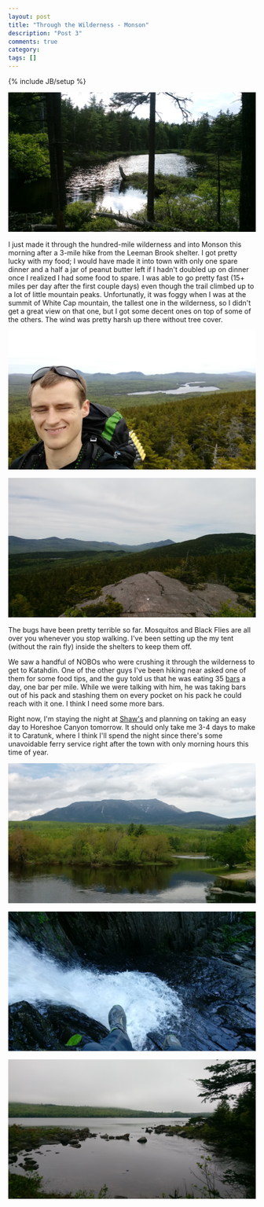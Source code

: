 ```yaml
---
layout: post
title: "Through the Wilderness - Monson"
description: "Post 3"
comments: true
category:
tags: []
---
```

{% include JB/setup %}

![alt text](https://raw.githubusercontent.com/SilensAngelusNex/silensangelusnex.github.com/master/_images/monson/north_pond.jpg "View of North Pond from the trail")

I just made it through the hundred-mile wilderness and into Monson this morning after a 3-mile hike from the Leeman Brook shelter. I got pretty lucky with my food; I would have made it into town with only one spare dinner and a half a jar of peanut butter left if I hadn't doubled up on dinner once I realized I had some food to spare. I was able to go pretty fast (15+ miles per day after the first couple days) even though the trail climbed up to a lot of little mountain peaks. Unfortunatly, it was foggy when I was at the summit of White Cap mountain, the tallest one in the wilderness, so I didn't get a great view on that one, but I got some decent ones on top of some of the others. The wind was pretty harsh up there without tree cover.

![alt text](https://raw.githubusercontent.com/SilensAngelusNex/silensangelusnex.github.com/master/_images/monson/fourth_selfie.jpg "Fourth Mountain")

![alt text](https://raw.githubusercontent.com/SilensAngelusNex/silensangelusnex.github.com/master/_images/monson/fourth_view.jpg "Fourth Mountain View")

The bugs have been pretty terrible so far. Mosquitos and Black Flies are all over you whenever you stop walking. I've been setting up the my tent (without the rain fly) inside the shelters to keep them off.

We saw a handful of NOBOs who were crushing it through the wilderness to get to Katahdin. One of the other guys I've been hiking near asked one of them for some food tips, and the guy told us that he was eating 35 [bars](http://www.clifbar.com/products/clif/builder-s) a day, one bar per mile. While we were talking with him, he was taking bars out of his pack and stashing them on every pocket on his pack he could reach with it one. I think I need some more bars.

Right now, I'm staying the night at [Shaw's](http://www.shawshikerhostel.com/) and planning on taking an easy day to Horeshoe Canyon tomorrow. It should only take me 3-4 days to make it to Caratunk, where I think I'll spend the night since there's some unavoidable ferry service right after the town with only morning hours this time of year.

![alt text](https://raw.githubusercontent.com/SilensAngelusNex/silensangelusnex.github.com/master/_images/monson/abol_view.jpg "View of Katahdin from Abol Bridge")

![alt text](https://raw.githubusercontent.com/SilensAngelusNex/silensangelusnex.github.com/master/_images/monson/wilson_falls.jpg "Looking down Wilson Falls")

![alt text](https://raw.githubusercontent.com/SilensAngelusNex/silensangelusnex.github.com/master/_images/monson/mountain_view_pond.jpg "Morning at Mountain View Pond")
